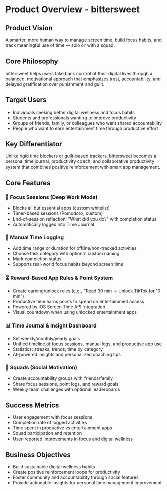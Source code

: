 # Product Overview - bittersweet

## Product Vision
A smarter, more human way to manage screen time, build focus habits, and track meaningful use of time — solo or with a squad.

## Core Philosophy
bittersweet helps users take back control of their digital lives through a balanced, motivational approach that emphasizes trust, accountability, and delayed gratification over punishment and guilt.

## Target Users
- Individuals seeking better digital wellness and focus habits
- Students and professionals wanting to improve productivity
- Groups of friends, family, or colleagues who want shared accountability
- People who want to earn entertainment time through productive effort

## Key Differentiator
Unlike rigid time blockers or guilt-based trackers, bittersweet becomes a personal time journal, productivity coach, and collaborative productivity system that combines positive reinforcement with smart app management.

## Core Features

### 🧠 Focus Sessions (Deep Work Mode)
- Blocks all but essential apps (custom whitelist)
- Timer-based sessions (Pomodoro, custom)
- End-of-session reflection: "What did you do?" with completion status
- Automatically logged into Time Journal

### 📝 Manual Time Logging
- Add time range or duration for offline/non-tracked activities
- Choose task category with optional custom naming
- Mark completion status
- Supports real-world focus habits beyond screen time

### ⏳ Reward-Based App Rules & Point System
- Create earning/unlock rules (e.g., "Read 30 min → Unlock TikTok for 10 min")
- Productive time earns points to spend on entertainment access
- Powered by iOS Screen Time API integration
- Visual countdown when using unlocked entertainment apps

### 📊 Time Journal & Insight Dashboard
- Set weekly/monthly/yearly goals
- Unified timeline of focus sessions, manual logs, and productive app use
- Statistics: streaks, trends, time by category
- AI-powered insights and personalized coaching tips

### 👥 Squads (Social Motivation)
- Create accountability groups with friends/family
- Share focus sessions, point logs, and reward goals
- Weekly team challenges with optional leaderboards

## Success Metrics
- User engagement with focus sessions
- Completion rate of logged activities
- Time spent in productive vs entertainment apps
- Squad participation and retention
- User-reported improvements in focus and digital wellness

## Business Objectives
- Build sustainable digital wellness habits
- Create positive reinforcement loops for productivity
- Foster community and accountability through social features
- Provide actionable insights for personal time management improvement